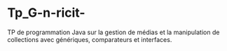# Tp_G-n-ricit-
TP de programmation Java sur la gestion de médias et la manipulation de collections avec génériques, comparateurs et interfaces.
